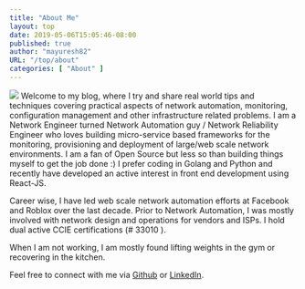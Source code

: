 ```yaml
---
title: "About Me"
layout: top
date: 2019-05-06T15:05:46-08:00
published: true
author: "mayuresh82"
URL: "/top/about"
categories: [ "About" ]
---
```


![](/img/avatar.jpg)  Welcome to my blog, where I try and share real world tips and techniques covering practical aspects of network automation, monitoring, configuration management and other infrastructure related problems. I am a Network Engineer turned Network Automation guy / Network Reliability Engineer who loves building micro-service based frameworks for the monitoring, provisioning and deployment of large/web scale network environments. I am a fan of Open Source but less so than building things myself to get the job done :) I prefer coding in Golang and Python and recently have developed an active interest in front end development using React-JS. 

Career wise, I have led web scale network automation efforts at Facebook and Roblox over the last decade. Prior to Network Automation, I was mostly involved with network design and operations for vendors and ISPs. I hold dual active CCIE certifications (# 33010 ).

When I am not working, I am mostly found lifting weights in the gym or recovering in the kitchen. 

Feel free to connect with me via [Github](https://github.com/mayuresh82) or [LinkedIn](www.linkedin.com/in/mayuresh-gaitonde-3232001).

